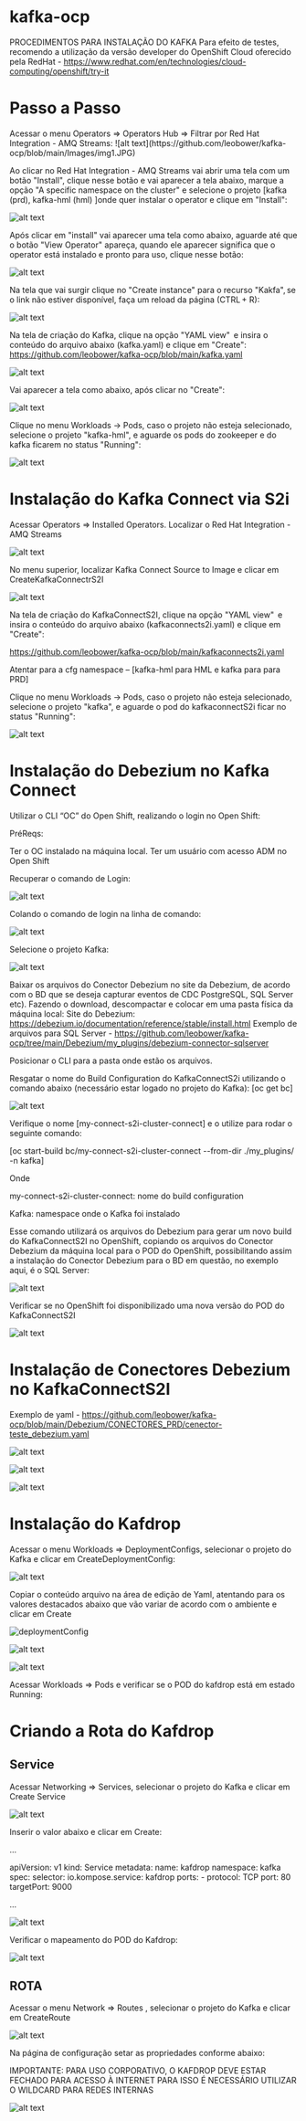 # kafka-ocp
PROCEDIMENTOS PARA INSTALAÇÃO DO KAFKA
Para efeito de testes, recomendo a utilização da versão developer do OpenShift Cloud oferecido pela RedHat - https://www.redhat.com/en/technologies/cloud-computing/openshift/try-it 

<H1>Passo a Passo</H1>
Acessar o menu Operators => Operators Hub => Filtrar por Red Hat Integration - AMQ Streams: 
![alt text](https://github.com/leobower/kafka-ocp/blob/main/Images/img1.JPG)

Ao clicar no Red Hat Integration - AMQ Streams vai abrir uma tela com um botão "Install", clique nesse botão e vai aparecer a tela abaixo, 
marque a opção "A specific namespace on the cluster" e selecione o projeto [kafka (prd), kafka-hml (hml) ]onde quer instalar o operator e clique em "Install": 

![alt text](https://github.com/leobower/kafka-ocp/blob/main/Images/img2.JPG)

Após clicar em "install" vai aparecer uma tela como abaixo, aguarde até que o botão "View Operator" apareça, quando ele aparecer significa que o operator está instalado e pronto para uso, clique nesse botão: 

![alt text](https://github.com/leobower/kafka-ocp/blob/main/Images/img3.JPG)

Na tela que vai surgir clique no "Create instance" para o recurso "Kakfa", se o link não estiver disponível, faça um reload da página (CTRL + R): 

![alt text](https://github.com/leobower/kafka-ocp/blob/main/Images/img4.JPG)

Na tela de criação do Kafka, clique na opção "YAML view"  e insira o conteúdo do arquivo abaixo (kafka.yaml) e clique em "Create":  
https://github.com/leobower/kafka-ocp/blob/main/kafka.yaml

![alt text](https://github.com/leobower/kafka-ocp/blob/main/Images/img5.JPG)

Vai aparecer a tela como abaixo, após clicar no "Create":

![alt text](https://github.com/leobower/kafka-ocp/blob/main/Images/img6.JPG)

Clique no menu Workloads -> Pods, caso o projeto não esteja selecionado, selecione o projeto "kafka-hml", e aguarde os pods do zookeeper e do kafka ficarem no status "Running": 

![alt text](https://github.com/leobower/kafka-ocp/blob/main/Images/img7.JPG)

<H1>Instalação do Kafka Connect via S2i</H1>

Acessar Operators => Installed Operators. Localizar o Red Hat Integration - AMQ Streams 

![alt text](https://github.com/leobower/kafka-ocp/blob/main/Images/img8.JPG)

No menu superior, localizar Kafka Connect Source to Image e clicar em CreateKafkaConnectrS2I 

![alt text](https://github.com/leobower/kafka-ocp/blob/main/Images/img9.JPG)

Na tela de criação do KafkaConnectS2I, clique na opção "YAML view"  e insira o conteúdo do arquivo abaixo (kafkaconnects2i.yaml) e clique em "Create":  

https://github.com/leobower/kafka-ocp/blob/main/kafkaconnects2i.yaml

Atentar para a cfg namespace – [kafka-hml para HML e kafka para para PRD]

Clique no menu Workloads -> Pods, caso o projeto não esteja selecionado, selecione o projeto "kafka", e aguarde o pod do kafkaconnectS2i ficar no status "Running": 

![alt text](https://github.com/leobower/kafka-ocp/blob/main/Images/img10.JPG)

<H1>Instalação do Debezium no Kafka Connect</H1>

Utilizar o CLI “OC” do Open Shift, realizando o login no Open Shift: 

PréReqs: 

Ter o OC instalado na máquina local.
Ter um usuário com acesso ADM no Open Shift 

Recuperar o comando de Login: 

![alt text](https://github.com/leobower/kafka-ocp/blob/main/Images/img11.JPG)

Colando o comando de login na linha de comando: 

![alt text](https://github.com/leobower/kafka-ocp/blob/main/Images/img12.JPG)

Selecione o projeto Kafka: 

![alt text](https://github.com/leobower/kafka-ocp/blob/main/Images/img13.JPG)

Baixar os arquivos do Conector Debezium no site da Debezium, de acordo com o BD que se deseja capturar eventos de CDC PostgreSQL, SQL Server etc). Fazendo o download, descompactar e colocar em uma pasta física da máquina local: 
Site do Debezium: https://debezium.io/documentation/reference/stable/install.html 
Exemplo de arquivos para SQL Server - https://github.com/leobower/kafka-ocp/tree/main/Debezium/my_plugins/debezium-connector-sqlserver

Posicionar o CLI para a pasta onde estão os arquivos.

Resgatar o nome do Build Configuration do KafkaConnectS2i utilizando o comando abaixo (necessário estar logado no projeto do Kafka): 
[oc get bc] 

![alt text](https://github.com/leobower/kafka-ocp/blob/main/Images/img15.JPG)

Verifique o nome [my-connect-s2i-cluster-connect] e o utilize para rodar o seguinte comando: 

[oc start-build bc/my-connect-s2i-cluster-connect --from-dir ./my_plugins/ -n kafka] 

Onde 

my-connect-s2i-cluster-connect: nome do build configuration 

Kafka: namespace onde o Kafka foi instalado 

Esse comando utilizará os arquivos do Debezium para gerar um novo build do KafkaConnectS2I no OpenShift, copiando os arquivos do Conector Debezium da máquina local para o POD do OpenShift, possibilitando assim a instalação do Conector Debezium para o BD em questão, no exemplo aqui, é o SQL Server: 

![alt text](https://github.com/leobower/kafka-ocp/blob/main/Images/img16.JPG)

Verificar se no OpenShift foi disponibilizado uma nova versão do POD do KafkaConnectS2I 

![alt text](https://github.com/leobower/kafka-ocp/blob/main/Images/img17.JPG)

<H1>Instalação de Conectores Debezium no KafkaConnectS2I</H1>

Exemplo de yaml - https://github.com/leobower/kafka-ocp/blob/main/Debezium/CONECTORES_PRD/cenector-teste_debezium.yaml

![alt text](https://github.com/leobower/kafka-ocp/blob/main/Images/img17.JPG)

![alt text](https://github.com/leobower/kafka-ocp/blob/main/Images/img18.JPG)

![alt text](https://github.com/leobower/kafka-ocp/blob/main/Images/img19.JPG)

<H1>Instalação do Kafdrop</H1>

Acessar o menu Workloads => DeploymentConfigs, selecionar o projeto do Kafka e clicar em CreateDeploymentConfig: 

![alt text](https://github.com/leobower/kafka-ocp/blob/main/Images/img20.JPG)

Copiar o conteúdo arquivo na área de edição de Yaml, atentando para os valores destacados abaixo que vão variar de acordo com o ambiente e clicar em Create

![deploymentConfig](https://github.com/leobower/kafka-ocp/blob/main/kafdrop-deploymentconfig.yaml)

![alt text](https://github.com/leobower/kafka-ocp/blob/main/Images/img21.JPG)

![alt text](https://github.com/leobower/kafka-ocp/blob/main/Images/img22.JPG)

Acessar Workloads => Pods e verificar se o POD do kafdrop está em estado Running: 

<H1>Criando a Rota do Kafdrop </H1>
<H2>Service</H2>

Acessar Networking => Services, selecionar o projeto do Kafka e clicar em Create Service  

![alt text](https://github.com/leobower/kafka-ocp/blob/main/Images/img23.JPG)

Inserir o valor abaixo e clicar em Create: 

...

apiVersion: v1 
kind: Service 
metadata: 
  name: kafdrop 
  namespace: kafka 
spec: 
  selector: 
    io.kompose.service: kafdrop 
  ports: 
    - protocol: TCP 
      port: 80 
      targetPort: 9000 
      
...

![alt text](https://github.com/leobower/kafka-ocp/blob/main/Images/img24.JPG)

Verificar o mapeamento do POD do Kafdrop: 

![alt text](https://github.com/leobower/kafka-ocp/blob/main/Images/img25.JPG)

<H2>ROTA</H2>

Acessar o menu Network => Routes , selecionar o projeto do Kafka e clicar em CreateRoute 

![alt text](https://github.com/leobower/kafka-ocp/blob/main/Images/img26.JPG)


Na página de configuração setar as propriedades conforme abaixo: 

IMPORTANTE: PARA USO CORPORATIVO, O KAFDROP DEVE ESTAR FECHADO PARA ACESSO À INTERNET PARA ISSO É NECESSÁRIO UTILIZAR O WILDCARD PARA REDES INTERNAS

![alt text](https://github.com/leobower/kafka-ocp/blob/main/Images/img27.JPG)









